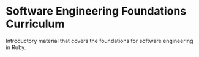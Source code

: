 # Software Engineering Foundations Curriculum
Introductory material that covers the foundations for software engineering in Ruby.

